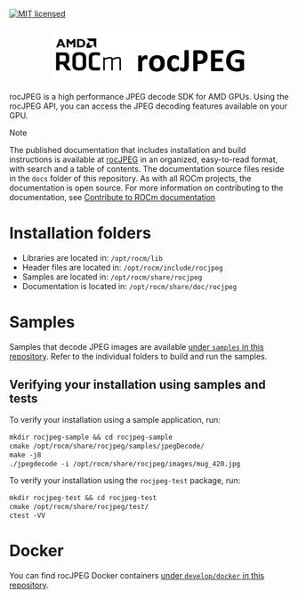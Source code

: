 [![MIT licensed](https://img.shields.io/badge/license-MIT-blue.svg)](https://opensource.org/licenses/MIT)

<p align="center"><img width="70%" src="docs/data/AMD_rocJPEG_Logo.png" /></p>

rocJPEG is a high performance JPEG decode SDK for AMD GPUs. Using the rocJPEG API, you can access the JPEG decoding features available on your GPU.

>[!Note]
>The published documentation that includes installation and build instructions is available at [rocJPEG](https://rocm.docs.amd.com/projects/rocJPEG/en/latest/) in an organized, easy-to-read format, with search and a table of contents. The documentation source files reside in the `docs` folder of this repository. As with all ROCm projects, the documentation is open source. For more information on contributing to the documentation, see [Contribute to ROCm documentation](https://rocm.docs.amd.com/en/latest/contribute/contributing.html)

# Installation folders

* Libraries are located in: `/opt/rocm/lib`
* Header files are located in:  `/opt/rocm/include/rocjpeg`
* Samples are located in:  `/opt/rocm/share/rocjpeg`
* Documentation is located in: `/opt/rocm/share/doc/rocjpeg`

# Samples

Samples that decode JPEG images are available [under `samples` in this repository](samples/). Refer to the individual folders to build and run the samples.

## Verifying your installation using samples and tests

To verify your installation using a sample application, run:

```shell
mkdir rocjpeg-sample && cd rocjpeg-sample
cmake /opt/rocm/share/rocjpeg/samples/jpegDecode/
make -j8
./jpegdecode -i /opt/rocm/share/rocjpeg/images/mug_420.jpg
```

To verify your installation using the `rocjpeg-test` package, run:

```shell
mkdir rocjpeg-test && cd rocjpeg-test
cmake /opt/rocm/share/rocjpeg/test/
ctest -VV
```

# Docker

You can find rocJPEG Docker containers [under `develop/docker` in this repository](https://github.com/ROCm/rocJPEG/tree/develop/docker).
